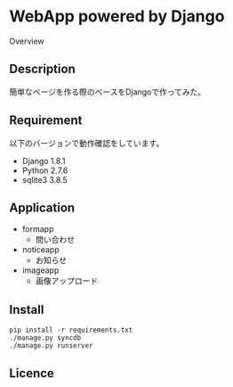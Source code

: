 WebApp powered by Django                                                               
====

Overview


## Description
簡単なページを作る際のベースをDjangoで作ってみた。


## Requirement
以下のバージョンで動作確認をしています。  

- Django 1.8.1
- Python 2.7.6
- sqlite3 3.8.5


## Application
- formapp
  - 問い合わせ
- noticeapp
  - お知らせ
- imageapp
  - 画像アップロード  


## Install
```
pip install -r requirements.txt
./manage.py syncdb
./manage.py runserver
```


## Licence
